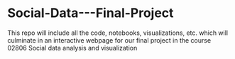 # Social-Data---Final-Project
This repo will include all the code, notebooks, visualizations, etc. which will culminate in an interactive webpage for our final project in the course 02806 Social data analysis and visualization
